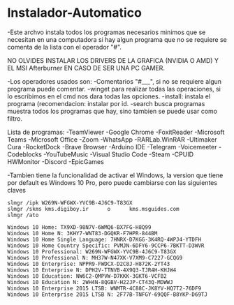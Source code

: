 # Instalador-Automatico
-Este archvo instala todos los programas necesarios minimos que se necesitan en una computadora
 si hay algun programa que no se requiere se comenta de la lista con el operador "#".

NO OLVIDES INSTALAR LOS DRIVERS DE LA GRAFICA (NVIDIA O AMD) Y EL MSI Afterburner EN CASO DE SER UNA PC GAMER.

-Los operadores usados son:
	-Comentarios "#___", si no se requiere algun programa puede comentar.
	-winget para realizar todas las operaciones, si lo escribimos en el cmd nos dara todas las opciones.
	-install: instala el programa (recomendacion: instalar por id.
	-search busca programas muestra todos los programas que hay, sino tambien se puede usar como filtro.

Lista de programas:
	-TeamViewer
	-Google Chrome
	-FoxitReader
	-Microsoft Teams
	-Microsoft Office
	-Zoom
	-WhatsApp
	-RARLab.WinRAR
	-Ultimaker Cura
	-RocketDock
	-Brave Browser
	-Arduino IDE
	-Telegram
	-Voicemeeter
	-Codeblocks
	-YouTubeMusic
	-Visual Studio Code
	-Steam
	-CPUID HWMonitor
	-Discord
	-EpicGames
	

-Tambien tiene la funcionalidad de activar el Windows, la version que tiene por default es Windows 10 Pro,
 pero puede cambiarse con las siguientes claves

	slmgr /ipk W269N-WFGWX-YVC9B-4J6C9-T83GX
	slmgr /skms kms.digiboy.ir      o      kms.msguides.com
	slmgr /ato

	Windows 10 Home: TX9XD-98N7V-6WMQ6-BX7FG-H8Q99
	Windows 10 Home N: 3KHY7-WNT83-DGQKR-F7HPR-844BM
	Windows 10 Home Single Language: 7HNRX-D7KGG-3K4RQ-4WPJ4-YTDFH
	Windows 10 Home Country Specific: PVMJN-6DFY6-9CCP6-7BKTT-D3WVR
	Windows 10 Professional: W269N-WFGWX-YVC9B-4J6C9-T83GX
	Windows 10 Professional N: MH37W-N47XK-V7XM9-C7227-GCQG9
	Windows 10 Enterprise: NPPR9-FWDCX-D2C8J-H872K-2YT43
	Windows 10 Enterprise N: DPH2V-TTNVB-4X9Q3-TJR4H-KHJW4
	Windows 10 Education: NW6C2-QMPVW-D7KKK-3GKT6-VCFB2
	Windows 10 Education N: 2WH4N-8QGBV-H22JP-CT43Q-MDWWJ
	Windows 10 Enterprise 2015 LTSB: WNMTR-4C88C-JK8YV-HQ7T2-76DF9
	Windows 10 Enterprise 2015 LTSB N: 2F77B-TNFGY-69QQF-B8YKP-D69TJ
